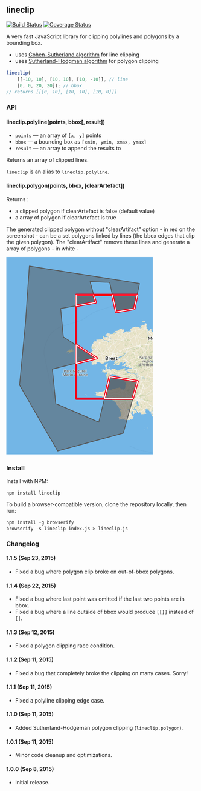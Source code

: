 ## lineclip

[![Build Status](https://travis-ci.org/mapbox/lineclip.svg?branch=master)](https://travis-ci.org/mapbox/lineclip)
[![Coverage Status](https://coveralls.io/repos/mapbox/lineclip/badge.svg?branch=master&service=github)](https://coveralls.io/github/mapbox/lineclip?branch=master)

A very fast JavaScript library for clipping polylines and polygons by a bounding box.

- uses [Cohen-Sutherland algorithm](https://en.wikipedia.org/wiki/Cohen%E2%80%93Sutherland_algorithm) for line clipping
- uses [Sutherland-Hodgman algorithm](https://en.wikipedia.org/wiki/Sutherland%E2%80%93Hodgman_algorithm) for polygon clipping

```js
lineclip(
    [[-10, 10], [10, 10], [10, -10]], // line
    [0, 0, 20, 20]); // bbox
// returns [[[0, 10], [10, 10], [10, 0]]]
```


### API

#### lineclip.polyline(points, bbox[, result])

- `points` — an array of `[x, y]` points
- `bbox` — a bounding box as `[xmin, ymin, xmax, ymax]`
- `result` — an array to append the results to

Returns an array of clipped lines.

`lineclip` is an alias to `lineclip.polyline`.

#### lineclip.polygon(points, bbox, [clearArtefact])

Returns :
- a clipped polygon if clearArtefact is false (default value)
- a array of polygon if clearArtefact is true 

The generated clipped polygon without "clearArtifact" option - in red on the screenshot - can be a set polygons linked by lines 
(the bbox edges that clip the given polygon). The "clearArtifact" remove these lines and generate a
array of polygons - in white -

![Screenshot](clear-artefact.png)

### Install

Install with NPM:

```
npm install lineclip
```

To build a browser-compatible version, clone the repository locally, then run:

```
npm install -g browserify
browserify -s lineclip index.js > lineclip.js
```


### Changelog

#### 1.1.5 (Sep 23, 2015)

- Fixed a bug where polygon clip broke on out-of-bbox polygons.

#### 1.1.4 (Sep 22, 2015)

- Fixed a bug where last point was omitted if the last two points are in bbox.
- Fixed a bug where a line outside of bbox would produce `[[]]` instead of `[]`.

#### 1.1.3 (Sep 12, 2015)

- Fixed a polygon clipping race condition.

#### 1.1.2 (Sep 11, 2015)

- Fixed a bug that completely broke the clipping on many cases. Sorry!

#### 1.1.1 (Sep 11, 2015)

- Fixed a polyline clipping edge case.

#### 1.1.0 (Sep 11, 2015)

- Added Sutherland-Hodgeman polygon clipping (`lineclip.polygon`).

#### 1.0.1 (Sep 11, 2015)

- Minor code cleanup and optimizations.

#### 1.0.0 (Sep 8, 2015)

- Initial release.
